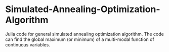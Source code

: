 # Simulated-Annealing-Optimization-Algorithm
Julia code for general simulated annealing optimization algorithm. The code can find the global maximum (or minimum) of a multi-modal function of continuous variables.
